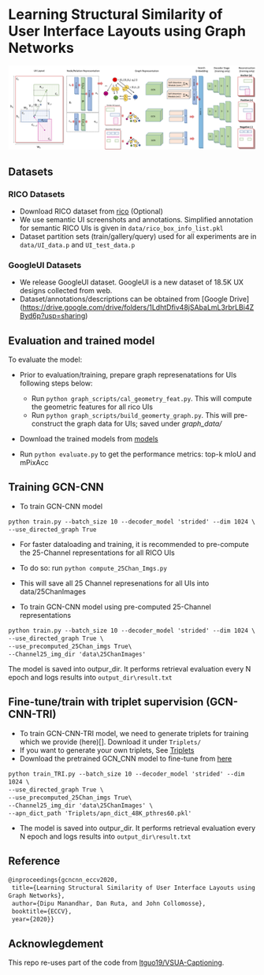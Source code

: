 # Learning Structural Similarity of User Interface Layouts using Graph Networks

<div align="center">
  <img src="data/gcncnn_arch.png"/>
</div>


## Datasets
### RICO Datasets
* Download RICO dataset from [rico](https://interactionmining.org/rico) (Optional)
* We use semantic UI screenshots and annotations. Simplified annotation for semantic RICO UIs is given in `data/rico_box_info_list.pkl`
* Dataset partition sets (train/gallery/query) used for all experiments are in `data/UI_data.p` and `UI_test_data.p`
 

### GoogleUI Datasets
* We release GoogleUI dataset. GoogleUI is a new dataset of 18.5K UX designs collected from web.
* Dataset/annotations/descriptions can be obtained from [Google Drive] (https://drive.google.com/drive/folders/1LdhtDfiv48jSAbaLmL3rbrLBi4ZByd6p?usp=sharing)



## Evaluation and trained model
To evaluate the model:
* Prior to evaluation/training, prepare graph represenatations for UIs following steps below:
	* Run `python graph_scripts/cal_geometry_feat.py`. This will compute the geometric features for all rico UIs
	* Run `python graph_scripts/build_geomerty_graph.py`. This will pre-construct the graph data for UIs; saved under *graph_data/*

* Download the trained models from [models](https://drive.google.com/drive/folders/1aBBUF76I9zXr50Yet3csY1Dhw7--ykti?usp=sharing)
* Run `python evaluate.py` to get the performance metrics: top-k mIoU and mPixAcc


## Training GCN-CNN
* To train GCN-CNN model
```
python train.py --batch_size 10 --decoder_model 'strided' --dim 1024 \
--use_directed_graph True 
```	

* For faster dataloading and training, it is recommended to pre-compute the 25-Channel representations for all RICO UIs
* To do so: run `python compute_25Chan_Imgs.py` 
* This will save all 25 Channel represenations for all UIs into data/25ChanImages

* To train GCN-CNN model using pre-computed 25-Channel representations
 
```
python train.py --batch_size 10 --decoder_model 'strided' --dim 1024 \
--use_directed_graph True \
--use_precomputed_25Chan_imgs True\
--Channel25_img_dir 'data\25ChanImages'
```		
The model is saved into outpur_dir. It performs retrieval evaluation every N epoch and logs results into `output_dir\result.txt`

## Fine-tune/train with triplet supervision (GCN-CNN-TRI)
* To train GCN-CNN-TRI model, we need to generate triplets  for training which we provide (here)[]. Download it under `Triplets/`
* If you want to generate your own triplets, See [Triplets](Triplets/)
* Download the pretrained GCN_CNN model to fine-tune from [here](https://drive.google.com/drive/folders/1aBBUF76I9zXr50Yet3csY1Dhw7--ykti?usp=sharing)

```
python train_TRI.py --batch_size 10 --decoder_model 'strided' --dim 1024 \
--use_directed_graph True \
--use_precomputed_25Chan_imgs True\
--Channel25_img_dir 'data\25ChanImages' \
--apn_dict_path 'Triplets/apn_dict_48K_pthres60.pkl'
```

* The model is saved into outpur_dir. It performs retrieval evaluation every N epoch and logs results into `output_dir\result.txt`



## Reference
```
@inproceedings{gcncnn_eccv2020,
 title={Learning Structural Similarity of User Interface Layouts using Graph Networks},
 author={Dipu Manandhar, Dan Ruta, and John Collomosse},
 booktitle={ECCV},
 year={2020}}
```

## Acknowlegdement
This repo re-uses part of the code from [ltguo19/VSUA-Captioning](https://github.com/ltguo19/VSUA-Captioning).
	
